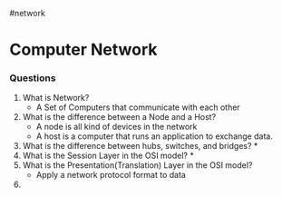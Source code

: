 #network
# Computer Network
### Questions

1. What is Network?
	* A Set of Computers that communicate with each other
2. What is the difference between a Node and a Host?
	* A node is all kind of devices in the network
	* A host is a computer that runs an application to exchange data.
3. What is the difference between hubs, switches, and bridges?
	* 
4. What is the Session Layer in the OSI model?
	* 
5. What is the Presentation(Translation) Layer in the OSI model?
	* Apply a network protocol format to data
6. 